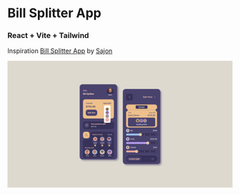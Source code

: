 # Bill Splitter App            
### React + Vite + Tailwind              
             
Inspiration [Bill Splitter App](https://dribbble.com/shots/14817879-Bill-Splitter-App)  by [Sajon](https://dribbble.com/sajon)                
               

![screenshot](https://github.com/dilums/bill-splitter-app/blob/master/screenshot.png)       